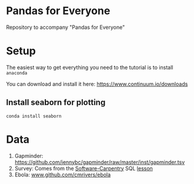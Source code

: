 # Pandas for Everyone
Repository to accompany "Pandas for Everyone" 

# Setup

The easiest way to get everything you need to the tutorial is to install `anaconda`

You can download and install it here: https://www.continuum.io/downloads

## Install seaborn for plotting

`conda install seaborn`

# Data

1. Gapminder: https://github.com/jennybc/gapminder/raw/master/inst/gapminder.tsv
2. Survey: Comes from the [Software-Carpentry](http://software-carpentry.org/) SQL [lesson](http://swcarpentry.github.io/sql-novice-survey)
3. Ebola: www.github.com/cmrivers/ebola
